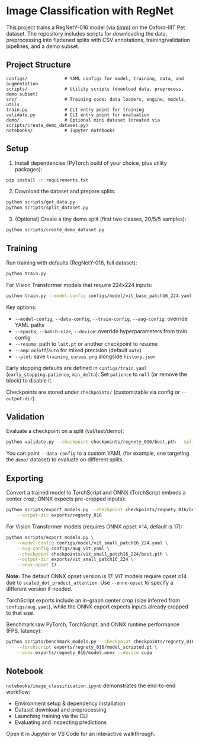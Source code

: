 
# Image Classification with RegNet

This project trains a RegNetY-016 model (via [timm](https://github.com/huggingface/pytorch-image-models)) on the Oxford-IIIT Pet dataset. The repository includes scripts for downloading the data, preprocessing into flattened splits with CSV annotations, training/validation pipelines, and a demo subset.

## Project Structure

```
configs/              # YAML configs for model, training, data, and augmentation
scripts/              # Utility scripts (download data, preprocess, demo subset)
src/                  # Training code: data loaders, engine, models, utils
train.py              # CLI entry point for training
validate.py           # CLI entry point for evaluation
demo/                 # Optional mini dataset (created via scripts/create_demo_dataset.py)
notebooks/            # Jupyter notebooks
```

## Setup

1. Install dependencies (PyTorch build of your choice, plus utility packages):

```bash
pip install -r requirements.txt
```

2. Download the dataset and prepare splits:

```bash
python scripts/get_data.py
python scripts/split_dataset.py
```

3. (Optional) Create a tiny demo split (first two classes, 20/5/5 samples):

```bash
python scripts/create_demo_dataset.py
```

## Training

Run training with defaults (RegNetY-016, full dataset):

```bash
python train.py
```

For Vision Transformer models that require 224x224 inputs:

```bash
python train.py --model-config configs/model/vit_base_patch16_224.yaml --aug-config configs/aug_vit.yaml
```

Key options:

- `--model-config`, `--data-config`, `--train-config`, `--aug-config`: override YAML paths
- `--epochs`, `--batch-size`, `--device`: override hyperparameters from train config
- `--resume`: path to `last.pt` or another checkpoint to resume
- `--amp`: `on`/`off`/`auto` for mixed precision (default `auto`)
- `--plot`: save `training_curves.png` alongside `history.json`


Early stopping defaults are defined in `configs/train.yaml` (`early_stopping.patience`, `min_delta`). Set `patience` to `null` (or remove the block) to disable it.

Checkpoints are stored under `checkpoints/` (customizable via config or `--output-dir`).

## Validation

Evaluate a checkpoint on a split (val/test/demo):

```bash
python validate.py --checkpoint checkpoints/regnety_016/best.pth --split val
```

You can point `--data-config` to a custom YAML (for example, one targeting the `demo/` dataset) to evaluate on different splits.

## Exporting

Convert a trained model to TorchScript and ONNX (TorchScript embeds a center crop; ONNX expects pre-cropped inputs):

```bash
python scripts/export_models.py --checkpoint checkpoints/regnety_016/best.pth \
    --output-dir exports/regnety_016
```

For Vision Transformer models (requires ONNX opset ≥14, default is 17):

```bash
python scripts/export_models.py \
    --model-config configs/model/vit_small_patch16_224.yaml \
    --aug-config configs/aug_vit.yaml \
    --checkpoint checkpoints/vit_small_patch16_224/best.pth \
    --output-dir exports/vit_small_patch16_224 \
    --onnx-opset 17
```

**Note:** The default ONNX opset version is 17. ViT models require opset ≥14 due to `scaled_dot_product_attention`. Use `--onnx-opset` to specify a different version if needed.

TorchScript exports include an in-graph center crop (size inferred from `configs/aug.yaml`), while the ONNX export expects inputs already cropped to that size.

Benchmark raw PyTorch, TorchScript, and ONNX runtime performance (FPS, latency):

```bash
python scripts/benchmark_models.py --checkpoint checkpoints/regnety_016/best.pth \
    --torchscript exports/regnety_016/model_scripted.pt \
    --onnx exports/regnety_016/model.onnx --device cuda
```

## Notebook

`notebooks/image_classification.ipynb` demonstrates the end-to-end workflow:

- Environment setup & dependency installation
- Dataset download and preprocessing
- Launching training via the CLI
- Evaluating and inspecting predictions

Open it in Jupyter or VS Code for an interactive walkthrough.
